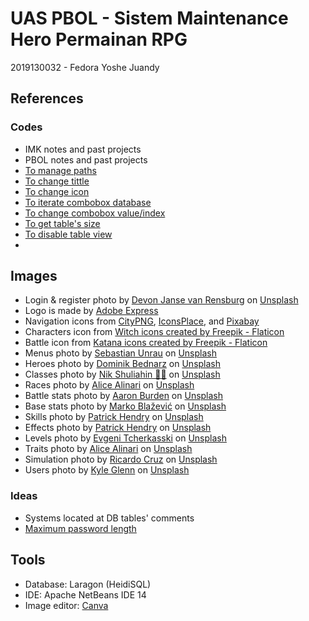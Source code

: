 # UAS PBOL - Sistem Maintenance Hero Permainan RPG

2019130032 - Fedora Yoshe Juandy

## References

### Codes

- IMK notes and past projects
- PBOL notes and past projects
- [To manage paths](https://stackoverflow.com/questions/61531317/how-do-i-determine-the-correct-path-for-fxml-files-css-files-images-and-other)
- [To change tittle](https://www.tabnine.com/code/java/methods/javafx.stage.Stage/setTitle)
- [To change icon](https://stackoverflow.com/questions/10121991/javafx-application-icon)
- [To iterate combobox database](https://stackoverflow.com/questions/39539838/javafx-populating-a-combobox-with-data-from-a-mysql-database-stringconverter-b)
- [To change combobox value/index](https://stackoverflow.com/questions/18146712/combo-box-select-item-in-javafx-2)
- [To get table's size](https://stackoverflow.com/questions/26528231/javafx-8-how-to-get-the-row-count-of-a-tableview)
- [To disable table view](https://stackoverflow.com/questions/43391402/javafx-tableview-enable-and-disable-row-selection)
- 

## Images

- Login & register photo by <a href="https://unsplash.com/@huntleytography?utm_source=unsplash&utm_medium=referral&utm_content=creditCopyText">Devon Janse van Rensburg</a> on <a href="https://unsplash.com/s/photos/cave?utm_source=unsplash&utm_medium=referral&utm_content=creditCopyText">Unsplash</a>
- Logo is made by <a href="https://express.adobe.com/express-apps/logo-maker">Adobe Express</a>
- Navigation icons from <a href="https://www.citypng.com/">CityPNG</a>, <a href="https://iconsplace.com/">IconsPlace</a>, and <a href="https://pixabay.com/">Pixabay</a>
- Characters icon from <a href="https://www.flaticon.com/free-icons/witch" title="witch icons">Witch icons created by Freepik - Flaticon</a>
- Battle icon from <a href="https://www.flaticon.com/free-icons/katana" title="katana icons">Katana icons created by Freepik - Flaticon</a>
- Menus photo by <a href="https://unsplash.com/@sebastian_unrau?utm_source=unsplash&utm_medium=referral&utm_content=creditCopyText">Sebastian Unrau</a> on <a href="https://unsplash.com/?utm_source=unsplash&utm_medium=referral&utm_content=creditCopyText">Unsplash</a>
- Heroes photo by <a href="https://unsplash.com/@betno?utm_source=unsplash&utm_medium=referral&utm_content=creditCopyText">Dominik Bednarz</a> on <a href="https://unsplash.com/s/photos/fantasy?utm_source=unsplash&utm_medium=referral&utm_content=creditCopyText">Unsplash</a>
- Classes photo by <a href="https://unsplash.com/@tjump?utm_source=unsplash&utm_medium=referral&utm_content=creditCopyText">Nik Shuliahin 💛💙</a> on <a href="https://unsplash.com/s/photos/medieval?utm_source=unsplash&utm_medium=referral&utm_content=creditCopyText">Unsplash</a>
- Races photo by <a href="https://unsplash.com/@alicealinari?utm_source=unsplash&utm_medium=referral&utm_content=creditCopyText">Alice Alinari</a> on <a href="https://unsplash.com/s/photos/fantasy?utm_source=unsplash&utm_medium=referral&utm_content=creditCopyText">Unsplash</a>
- Battle stats photo by <a href="https://unsplash.com/@aaronburden?utm_source=unsplash&utm_medium=referral&utm_content=creditCopyText">Aaron Burden</a> on <a href="https://unsplash.com/s/photos/fantasy?utm_source=unsplash&utm_medium=referral&utm_content=creditCopyText">Unsplash</a>
- Base stats photo by <a href="https://unsplash.com/@kerber?utm_source=unsplash&utm_medium=referral&utm_content=creditCopyText">Marko Blažević</a> on <a href="https://unsplash.com/s/photos/fantasy?utm_source=unsplash&utm_medium=referral&utm_content=creditCopyText">Unsplash</a>
- Skills photo by <a href="https://unsplash.com/@worldsbetweenlines?utm_source=unsplash&utm_medium=referral&utm_content=creditCopyText">Patrick Hendry</a> on <a href="https://unsplash.com/s/photos/fire?utm_source=unsplash&utm_medium=referral&utm_content=creditCopyText">Unsplash</a>
- Effects photo by <a href="https://unsplash.com/@worldsbetweenlines?utm_source=unsplash&utm_medium=referral&utm_content=creditCopyText">Patrick Hendry</a> on <a href="https://unsplash.com/s/photos/fire?utm_source=unsplash&utm_medium=referral&utm_content=creditCopyText">Unsplash</a>
- Levels photo by <a href="https://unsplash.com/@evgenit?utm_source=unsplash&utm_medium=referral&utm_content=creditCopyText">Evgeni Tcherkasski</a> on <a href="https://unsplash.com/s/photos/fantasy?utm_source=unsplash&utm_medium=referral&utm_content=creditCopyText">Unsplash</a>
- Traits photo by <a href="https://unsplash.com/@alicealinari?utm_source=unsplash&utm_medium=referral&utm_content=creditCopyText">Alice Alinari</a> on <a href="https://unsplash.com/s/photos/fantasy?utm_source=unsplash&utm_medium=referral&utm_content=creditCopyText">Unsplash</a>
- Simulation photo by <a href="https://unsplash.com/@mavrick?utm_source=unsplash&utm_medium=referral&utm_content=creditCopyText">Ricardo Cruz</a> on <a href="https://unsplash.com/s/photos/sword?utm_source=unsplash&utm_medium=referral&utm_content=creditCopyText">Unsplash</a>
- Users photo by <a href="https://unsplash.com/@kylejglenn?utm_source=unsplash&utm_medium=referral&utm_content=creditCopyText">Kyle Glenn</a> on <a href="https://unsplash.com/s/photos/adventurers?utm_source=unsplash&utm_medium=referral&utm_content=creditCopyText">Unsplash</a>

### Ideas

- Systems located at DB tables' comments
- [Maximum password length](https://stackoverflow.com/questions/98768/should-i-impose-a-maximum-length-on-passwords)

## Tools

- Database: Laragon (HeidiSQL)
- IDE: Apache NetBeans IDE 14
- Image editor: [Canva](https://www.canva.com/)

